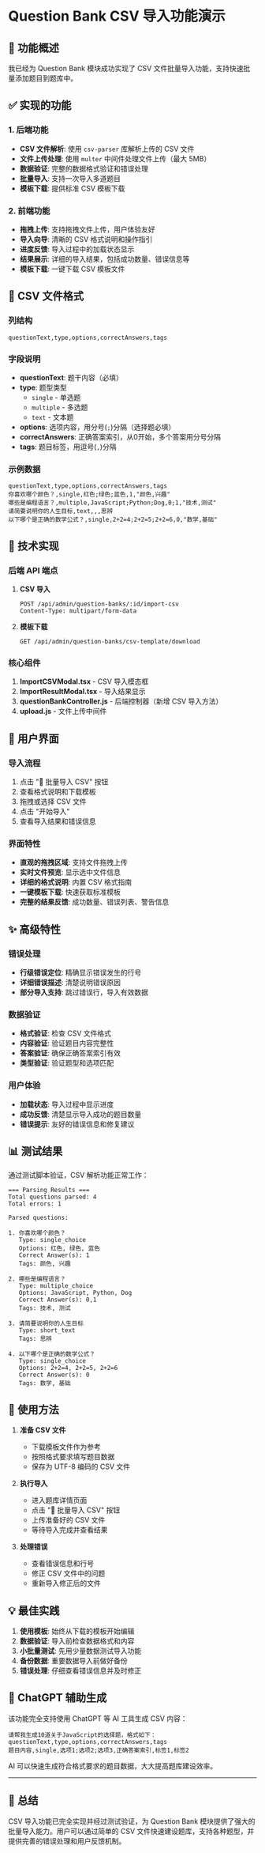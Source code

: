 # Question Bank CSV 导入功能演示

## 🎯 功能概述

我已经为 Question Bank 模块成功实现了 CSV 文件批量导入功能，支持快速批量添加题目到题库中。

## ✅ 实现的功能

### 1. 后端功能

- **CSV 文件解析**: 使用 `csv-parser` 库解析上传的 CSV 文件
- **文件上传处理**: 使用 `multer` 中间件处理文件上传（最大 5MB）
- **数据验证**: 完整的数据格式验证和错误处理
- **批量导入**: 支持一次导入多道题目
- **模板下载**: 提供标准 CSV 模板下载

### 2. 前端功能

- **拖拽上传**: 支持拖拽文件上传，用户体验友好
- **导入向导**: 清晰的 CSV 格式说明和操作指引
- **进度反馈**: 导入过程中的加载状态显示
- **结果展示**: 详细的导入结果，包括成功数量、错误信息等
- **模板下载**: 一键下载 CSV 模板文件

## 📄 CSV 文件格式

### 列结构

```csv
questionText,type,options,correctAnswers,tags
```

### 字段说明

- **questionText**: 题干内容（必填）
- **type**: 题型类型
    - `single` - 单选题
    - `multiple` - 多选题
    - `text` - 文本题
- **options**: 选项内容，用分号(`;`)分隔（选择题必填）
- **correctAnswers**: 正确答案索引，从0开始，多个答案用分号分隔
- **tags**: 题目标签，用逗号(`,`)分隔

### 示例数据

```csv
questionText,type,options,correctAnswers,tags
你喜欢哪个颜色？,single,红色;绿色;蓝色,1,"颜色,兴趣"
哪些是编程语言？,multiple,JavaScript;Python;Dog,0;1,"技术,测试"
请简要说明你的人生目标,text,,,思辨
以下哪个是正确的数学公式？,single,2+2=4;2+2=5;2+2=6,0,"数学,基础"
```

## 🔧 技术实现

### 后端 API 端点

1. **CSV 导入**

    ```
    POST /api/admin/question-banks/:id/import-csv
    Content-Type: multipart/form-data
    ```

2. **模板下载**
    ```
    GET /api/admin/question-banks/csv-template/download
    ```

### 核心组件

1. **ImportCSVModal.tsx** - CSV 导入模态框
2. **ImportResultModal.tsx** - 导入结果显示
3. **questionBankController.js** - 后端控制器（新增 CSV 导入方法）
4. **upload.js** - 文件上传中间件

## 🎨 用户界面

### 导入流程

1. 点击 "📄 批量导入 CSV" 按钮
2. 查看格式说明和下载模板
3. 拖拽或选择 CSV 文件
4. 点击 "开始导入"
5. 查看导入结果和错误信息

### 界面特性

- **直观的拖拽区域**: 支持文件拖拽上传
- **实时文件预览**: 显示选中文件信息
- **详细的格式说明**: 内置 CSV 格式指南
- **一键模板下载**: 快速获取标准模板
- **完整的结果反馈**: 成功数量、错误列表、警告信息

## ✨ 高级特性

### 错误处理

- **行级错误定位**: 精确显示错误发生的行号
- **详细错误描述**: 清楚说明错误原因
- **部分导入支持**: 跳过错误行，导入有效数据

### 数据验证

- **格式验证**: 检查 CSV 文件格式
- **内容验证**: 验证题目内容完整性
- **答案验证**: 确保正确答案索引有效
- **类型验证**: 验证题型和选项匹配

### 用户体验

- **加载状态**: 导入过程中显示进度
- **成功反馈**: 清楚显示导入成功的题目数量
- **错误提示**: 友好的错误信息和修复建议

## 📊 测试结果

通过测试脚本验证，CSV 解析功能正常工作：

```
=== Parsing Results ===
Total questions parsed: 4
Total errors: 1

Parsed questions:

1. 你喜欢哪个颜色？
   Type: single_choice
   Options: 红色, 绿色, 蓝色
   Correct Answer(s): 1
   Tags: 颜色, 兴趣

2. 哪些是编程语言？
   Type: multiple_choice
   Options: JavaScript, Python, Dog
   Correct Answer(s): 0,1
   Tags: 技术, 测试

3. 请简要说明你的人生目标
   Type: short_text
   Tags: 思辨

4. 以下哪个是正确的数学公式？
   Type: single_choice
   Options: 2+2=4, 2+2=5, 2+2=6
   Correct Answer(s): 0
   Tags: 数学, 基础
```

## 🚀 使用方法

1. **准备 CSV 文件**
    - 下载模板文件作为参考
    - 按照格式要求填写题目数据
    - 保存为 UTF-8 编码的 CSV 文件

2. **执行导入**
    - 进入题库详情页面
    - 点击 "📄 批量导入 CSV" 按钮
    - 上传准备好的 CSV 文件
    - 等待导入完成并查看结果

3. **处理错误**
    - 查看错误信息和行号
    - 修正 CSV 文件中的问题
    - 重新导入修正后的文件

## 💡 最佳实践

1. **使用模板**: 始终从下载的模板开始编辑
2. **数据验证**: 导入前检查数据格式和内容
3. **小批量测试**: 先用少量数据测试导入功能
4. **备份数据**: 重要数据导入前做好备份
5. **错误处理**: 仔细查看错误信息并及时修正

## 🔄 ChatGPT 辅助生成

该功能完全支持使用 ChatGPT 等 AI 工具生成 CSV 内容：

```prompt
请帮我生成10道关于JavaScript的选择题，格式如下：
questionText,type,options,correctAnswers,tags
题目内容,single,选项1;选项2;选项3,正确答案索引,标签1,标签2
```

AI 可以快速生成符合格式要求的题目数据，大大提高题库建设效率。

---

## 🎉 总结

CSV 导入功能已完全实现并经过测试验证，为 Question Bank 模块提供了强大的批量导入能力。用户可以通过简单的 CSV 文件快速建设题库，支持各种题型，并提供完善的错误处理和用户反馈机制。
